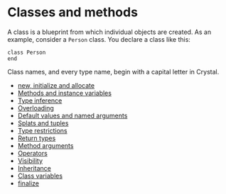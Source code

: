# Classes and methods

A class is a blueprint from which individual objects are created. As an example, consider a `Person` class. You declare a class like this:

```crystal
class Person
end
```

Class names, and every type name, begin with a capital letter in Crystal.

* [new, initialize and allocate](new,_initialize_and_allocate.html)
* [Methods and instance variables](methods_and_instance_variables.html)
* [Type inference](type_inference.html)
* [Overloading](overloading.html)
* [Default values and named arguments](default_and_named_arguments.html)
* [Splats and tuples](splats_and_tuples.html)
* [Type restrictions](type_restrictions.html)
* [Return types](return_types.html)
* [Method arguments](method_arguments.html)
* [Operators](operators.html)
* [Visibility](visibility.html)
* [Inheritance](inheritance.html)
* [Class variables](class_variables.html)
* [finalize](finalize.html)
